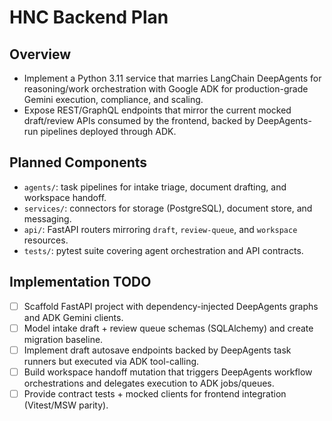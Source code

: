 # HNC Backend Plan

## Overview
- Implement a Python 3.11 service that marries LangChain DeepAgents for reasoning/work orchestration with Google ADK for production-grade Gemini execution, compliance, and scaling.
- Expose REST/GraphQL endpoints that mirror the current mocked draft/review APIs consumed by the frontend, backed by DeepAgents-run pipelines deployed through ADK.

## Planned Components
- `agents/`: task pipelines for intake triage, document drafting, and workspace handoff.
- `services/`: connectors for storage (PostgreSQL), document store, and messaging.
- `api/`: FastAPI routers mirroring `draft`, `review-queue`, and `workspace` resources.
- `tests/`: pytest suite covering agent orchestration and API contracts.

## Implementation TODO
- [ ] Scaffold FastAPI project with dependency-injected DeepAgents graphs and ADK Gemini clients.
- [ ] Model intake draft + review queue schemas (SQLAlchemy) and create migration baseline.
- [ ] Implement draft autosave endpoints backed by DeepAgents task runners but executed via ADK tool-calling.
- [ ] Build workspace handoff mutation that triggers DeepAgents workflow orchestrations and delegates execution to ADK jobs/queues.
- [ ] Provide contract tests + mocked clients for frontend integration (Vitest/MSW parity).
